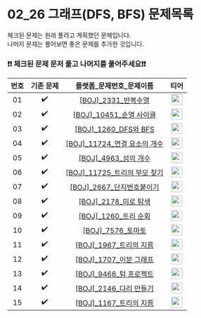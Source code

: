 # 02_26 그래프(DFS, BFS) 문제목록

체크된 문제는 원래 풀려고 계획했던 문제입니다.<br>
나머지 문제는 풀어보면 좋은 문제를 추가한 것입니다. <br>
### ❗️❗️ 체크된 문제 문저 풀고 나머지를 풀어주세요❗️❗️

|번호|기존 문제|플랫폼_문제번호_문제이름|티어|
| :-----: | :-----: | :-----: | :-----: |
|01|✔️|<a href="https://www.acmicpc.net/problem/2331" target="_blank">[BOJ]_2331_반복수열</a>| <a href="https://www.acmicpc.net/problem/2331" target="_blank"><img height="25px" width="25px" src="https://static.solved.ac/tier_small/7.svg"/></a> |
|02|✔️|<a href="https://www.acmicpc.net/problem/10451" target="_blank">[BOJ]_10451_순열 사이클</a>| <a href="https://www.acmicpc.net/problem/10451" target="_blank"><img height="25px" width="25px" src="https://static.solved.ac/tier_small/8.svg"/></a> |
|03|✔️|<a href="https://www.acmicpc.net/problem/1260" target="_blank">[BOJ]_1260_DFS와 BFS</a>| <a href="https://www.acmicpc.net/problem/1260" target="_blank"><img height="25px" width="25px" src="https://static.solved.ac/tier_small/9.svg"/></a> |
|04|✔️|<a href="https://www.acmicpc.net/problem/11724" target="_blank">[BOJ]_11724_연결 요소의 개수</a>| <a href="https://www.acmicpc.net/problem/11724" target="_blank"><img height="25px" width="25px" src="https://static.solved.ac/tier_small/9.svg"/></a> |
|05|✔️|<a href="https://www.acmicpc.net/problem/4963" target="_blank">[BOJ]_4963_섬의 개수</a>| <a href="https://www.acmicpc.net/problem/4963" target="_blank"><img height="25px" width="25px" src="https://static.solved.ac/tier_small/9.svg"/></a> |
|06|✔️|<a href="https://www.acmicpc.net/problem/11725" target="_blank">[BOJ]_11725_트리의 부모 찾기</a>| <a href="https://www.acmicpc.net/problem/11725" target="_blank"><img height="25px" width="25px" src="https://static.solved.ac/tier_small/9.svg"/></a> |
|07|✔️|<a href="https://www.acmicpc.net/problem/2667" target="_blank">[BOJ]_2667_단지번호붙이기</a>| <a href="https://www.acmicpc.net/problem/2667" target="_blank"><img height="25px" width="25px" src="https://static.solved.ac/tier_small/10.svg"/></a> |
|08|✔️|<a href="https://www.acmicpc.net/problem/2178" target="_blank">[BOJ]_2178_미로 탐색</a>| <a href="https://www.acmicpc.net/problem/2178" target="_blank"><img height="25px" width="25px" src="https://static.solved.ac/tier_small/10.svg"/></a> |
|09|✔️|<a href="https://www.acmicpc.net/problem/1991" target="_blank">[BOJ]_1260_트리 순회</a>| <a href="https://www.acmicpc.net/problem/1991" target="_blank"><img height="25px" width="25px" src="https://static.solved.ac/tier_small/10.svg"/></a> |
|10|✔️|<a href="https://www.acmicpc.net/problem/7576" target="_blank">[BOJ]_7576_토마토</a>| <a href="https://www.acmicpc.net/problem/7576" target="_blank"><img height="25px" width="25px" src="https://static.solved.ac/tier_small/11.svg"/></a> |
|11|✔️|<a href="https://www.acmicpc.net/problem/1967" target="_blank">[BOJ]_1967_트리의 지름</a>| <a href="https://www.acmicpc.net/problem/1967" target="_blank"><img height="25px" width="25px" src="https://static.solved.ac/tier_small/12.svg"/></a> |
|12|✔️|<a href="https://www.acmicpc.net/problem/1707" target="_blank">[BOJ]_1707_이분 그래프</a>| <a href="https://www.acmicpc.net/problem/1707" target="_blank"><img height="25px" width="25px" src="https://static.solved.ac/tier_small/12.svg"/></a> |
|13|✔️|<a href="https://www.acmicpc.net/problem/9466" target="_blank">[BOJ]_9466_텀 프로젝트</a>| <a href="https://www.acmicpc.net/problem/9466" target="_blank"><img height="25px" width="25px" src="https://static.solved.ac/tier_small/13.svg"/></a> |
|14|✔️|<a href="https://www.acmicpc.net/problem/2146" target="_blank">[BOJ]_2146_다리 만들기</a>| <a href="https://www.acmicpc.net/problem/2146" target="_blank"><img height="25px" width="25px" src="https://static.solved.ac/tier_small/13.svg"/></a> |
|15|✔️|<a href="https://www.acmicpc.net/problem/1167" target="_blank">[BOJ]_1167_트리의 지름</a>| <a href="https://www.acmicpc.net/problem/1167" target="_blank"><img height="25px" width="25px" src="https://static.solved.ac/tier_small/14.svg"/></a> |